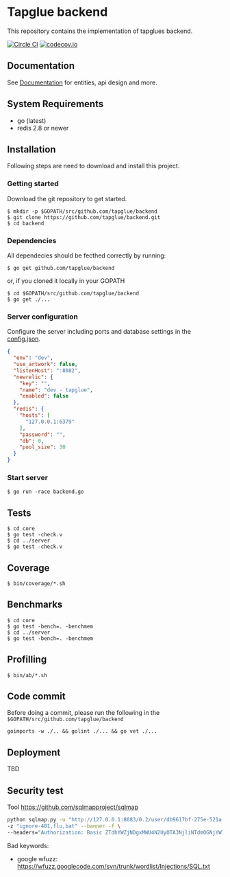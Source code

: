 # Tapglue backend 

This repository contains the implementation of tapglues backend.

[![Circle CI](https://circleci.com/gh/tapglue/backend.svg?style=svg&circle-token=22a2b029440b825d23a4f0118274af084da917b2)](https://circleci.com/gh/tapglue/backend)
[![codecov.io](https://codecov.io/github/tapglue/backend/coverage.svg?token=OHlqgNOv66&branch=master)](https://codecov.io/github/tapglue/backend?branch=master)

## Documentation

See [Documentation](https://github.com/tapglue/backend/wiki) for entities, api design and more.

## System Requirements

- go (latest)
- redis 2.8 or newer

## Installation

Following steps are need to download and install this project.

### Getting started

Download the git repository to get started.

```shell
$ mkdir -p $GOPATH/src/github.com/tapglue/backend
$ git clone https://github.com/tapglue/backend.git
$ cd backend
```

### Dependencies

All dependecies should be fecthed correctly by running:

```shell
$ go get github.com/tapglue/backend
```

or, if you cloned it locally in your GOPATH

```shell
$ cd $GOPATH/src/github.com/tapglue/backend
$ go get ./...
```

### Server configuration

Configure the server including ports and database settings in the [config.json](config.json).

```json
{
  "env": "dev",
  "use_artwork": false,
  "listenHost": ":8082",
  "newrelic": {
    "key": "",
    "name": "dev - tapglue",
    "enabled": false
  },
  "redis": {
    "hosts": [
      "127.0.0.1:6379"
    ],
    "password": "",
    "db": 0,
    "pool_size": 30
  }
}
```

### Start server

```shell
$ go run -race backend.go
```

## Tests

```shell
$ cd core
$ go test -check.v
$ cd ../server
$ go test -check.v
```

## Coverage

```shell
$ bin/coverage/*.sh
```

## Benchmarks

```shell
$ cd core
$ go test -bench=. -benchmem
$ cd ../server
$ go test -bench=. -benchmem
```

## Profilling

```shell
$ bin/ab/*.sh
```

## Code commit

Before doing a commit, please run the following in the ```$GOPATH/src/github.com/tapglue/backend```  
```shell
goimports -w ./.. && golint ./... && go vet ./...
```

## Deployment

TBD


## Security test

Tool https://github.com/sqlmapproject/sqlmap

```bash
python sqlmap.py -u "http://127.0.0.1:8083/0.2/user/db9617bf-275e-521a-88c3-b6ef69d3af05*/events" \
-z "ignore-401,flu,bat" --banner -f \
--headers="Authorization: Basic ZTdhYWZjNDgxMWU4N2UyOTA3NjliNTdmOGNjYWI4NTA6U0RZcmJrUnVLR2w5ZUY5alZIazhNeXQ2Vm5jPQ=="
```

Bad keywords:

- google wfuzz: https://wfuzz.googlecode.com/svn/trunk/wordlist/Injections/SQL.txt
